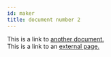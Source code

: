 ```yaml
---
id: maker
title: document number 2
---
```


This is a link to [another document.](doc3.md)  
This is a link to an [external page.](http://www.example.com)
